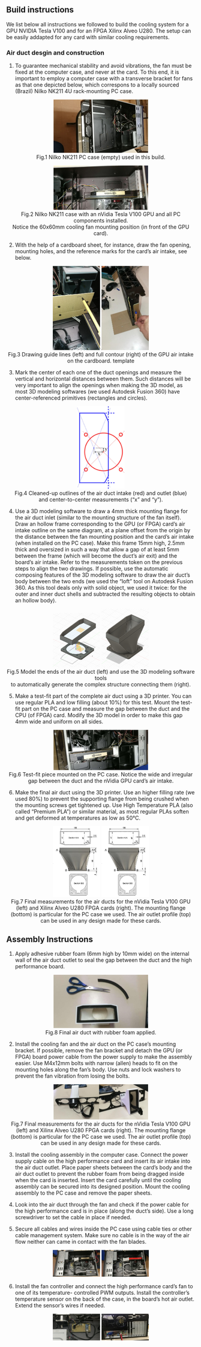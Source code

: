 ## Build instructions

We list below all instructions we followed to build the cooling system for 
a GPU NVIDIA Tesla V100 and for an FPGA Xilinx Alveo U280. The setup can be easily addapted for any card with similar cooling requirements. 

### Air duct desgin and construction 


1. To guarantee mechanical stability and avoid
vibrations, the fan must be fixed at the computer case, and never at the card. To
this end, it is important to employ a computer case with a transverse bracket 
for fans as that one depicted below, which correspons to a locally sourced (Brazil) Nilko NK211 4U
rack-mounting PC case.  

<p align="center">
<img src="../img/nilko.jpg" alt="Computer case" width="50%" /> 
<br>
Fig.1 Nilko NK211 PC case (empty) used in this build.
</p>

<p align="center">
<img src="../img/nilko2.jpg" alt="Computer case" width="50%" />  <br>
Fig.2 Nilko NK211 case with an nVidia Tesla V100 GPU  and all PC components installed. <br> Notice
the 60x60mm cooling fan mounting position (in front of the GPU card).
</p>



2. With the help of a cardboard sheet, for instance, draw the fan opening, mounting holes, and the reference marks for the 
card’s air intake, see below.

<p align="center">
<img src="../img/draw1.jpg" alt="Computer case" width="25%" /> 
<img src="../img/draw2.jpg" alt="Computer case" width="25%" /> 
<br>
Fig.3 Drawing guide lines (left) and full contour (right) of the GPU air intake on the cardboard.
template
</p>

3. Mark the center of each one of the duct openings and measure the vertical and horizontal distances
between them. Such distances will be very important to align the openings when making the 3D model, as
most 3D modeling softwares (we used Autodesk Fusion 360) have center-referenced primitives
(rectangles and circles).

<p align="center">
<img src="../img/draw3.jpg" alt="Computer case" width="25%" /> 
<br>
Fig.4 Cleaned-up outlines of the air duct intake (red) and outlet (blue) <br> and center-to-center
measurements (“x” and “y”).
</p>


4. Use a 3D modeling software to draw a 4mm thick mounting flange for the air duct inlet (similar to
the mounting structure of the fan itself). Draw an hollow frame corresponding to the GPU (or
FPGA) card’s air intake outline on the same diagram, at a plane offset from the origin by the distance
between the fan mounting position and the card’s air intake (when installed on the PC case). Make
this frame 15mm high, 2.5mm thick and oversized in such a way that allow a gap of at least 5mm
between the frame (which will become the duct’s air exit) and the board’s air intake. Refer to the
measurements token on the previous steps to align the two drawings. If possible, use the automatic composing features of the 3D modeling software to draw the air duct’s
body between the two ends (we used the “loft” tool on Autodesk Fusion 360. As this tool deals only
with solid object, we used it twice: for the outer and inner duct shells and subtracted the resulting
objects to obtain an hollow body).

<p align="center">
<img src="../img/3DP.png" alt="Computer case" width="25%" /> 
<img src="../img/3DP2.png" alt="Computer case" width="25%" /> 
<br>
Fig.5 Model the ends of the air duct (left) and use the 3D modeling software tools <br> to automatically
generate the complex structure connecting them (right).
</p>

5. Make a test-fit part of the complete air duct using a 3D printer. You can use regular PLA and low
filling (about 10%) for this test. Mount the test-fit part on the PC case and measure the gap between
the duct and the CPU (of FPGA) card. Modify the 3D model in order to make this gap 4mm wide
and uniform on all sides.

<p align="center">
<img src="../img/nvidiatest.jpg" alt="Computer case" width="50%" />  <br>
Fig.6 Test-fit piece mounted on the PC case. Notice the wide and irregular gap between the duct
and the nVidia GPU card’s air intake.
</p>

6. Make the final air duct using the 3D printer. Use an higher filling rate (we used 80%) to prevent
the supporting flange from being crushed when the mounting screws get tightened up. Use High
Temperature PLA (also called “Premium PLA”) or similar material, as most regular PLAs soften and
get deformed at temperatures as low as 50°C.

<p align="center">
<img src="../img/duct1.jpg" alt="Computer case" width="25%" /> 
<img src="../img/duct1.jpg" alt="Computer case" width="25%" /> 
<br>
Fig.7 Final measurements for the air ducts for the nVidia Tesla V100 GPU (left) and Xilinx Alveo
U280 FPGA cards (right). The mounting flange (bottom) is particular for the PC case we used. The
air outlet profile (top) can be used in any design made for these cards.
</p>

## Assembly Instructions

1. Apply adhesive rubber foam (6mm high by 10mm wide) on the internal wall of the air duct outlet
to seal the gap between the duct and the high performance board.

<p align="center">
<img src="../img/ass1.jpg" alt="Computer case" width="50%" /> 
<br>
Fig.8 Final air duct with rubber foam applied.
</p>

2. Install the cooling fan and the air duct on the PC case’s mounting bracket. If possible, remove the
fan bracket and detach the GPU (or FPGA) board power cable from the power supply to make the
assembly easier. Use M4x12mm bolts with narrow (allen) heads to fit on the mounting holes along
the fan’s body. Use nuts and lock washers to prevent the fan vibration from losing the bolts.

<p align="center">
<img src="../img/ass2.jpg" alt="Computer case" width="50%" /> 
<br>
Fig.7 Final measurements for the air ducts for the nVidia Tesla V100 GPU (left) and Xilinx Alveo
U280 FPGA cards (right). The mounting flange (bottom) is particular for the PC case we used. The
air outlet profile (top) can be used in any design made for these cards.
</p>

3. Install the cooling assembly in the computer case. Connect the power supply cable on the high
performance card and insert its air intake into the air duct outlet. Place paper sheets between the
card’s body and the air duct outlet to prevent the rubber foam from being dragged inside when the
card is inserted. Insert the card carefully until the cooling assembly can be secured into its designed
position. Mount the cooling assembly to the PC case and remove the paper sheets.

4. Look into the air duct through the fan and check if the power cable for the high performance card
is in place (along the duct’s side). Use a long screwdriver to set the cable in place if needed.

5. Secure all cables and wires inside the PC case using cable ties or other cable management system.
Make sure no cable is in the way of the air flow neither can came in contact with the fan blades.

<p align="center">
<img src="../img/tesla.jpg" alt="Computer case" width="25%" /> 
<img src="../img/xl.jpg" alt="Computer case" width="25%" /> 
<br>

6. Install the fan controller and connect the high performance card’s fan to one of its temperature-
controlled PWM outputs. Install the controller’s temperature sensor on the back of the case, in the
board’s hot air outlet. Extend the sensor’s wires if needed.

<p align="center">
<img src="../img/ass4.jpg" alt="Computer case" width="25%" /> 
<img src="../img/ass5.jpg" alt="Computer case" width="25%" /> 
<br>

